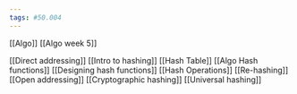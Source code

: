 ```yaml
---
tags: #50.004
---
```

[[Algo]]
[[Algo week 5]]

[[Direct addressing]]
[[Intro to hashing]]
[[Hash Table]]
[[Algo Hash functions]]
[[Designing hash functions]]
[[Hash Operations]]
[[Re-hashing]]
[[Open addressing]]
[[Cryptographic hashing]]
[[Universal hashing]]